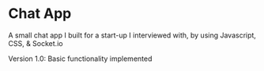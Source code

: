 # Chat App
A small chat app I built for a start-up I interviewed with, by using Javascript, CSS, & Socket.io

Version 1.0: Basic functionality implemented

